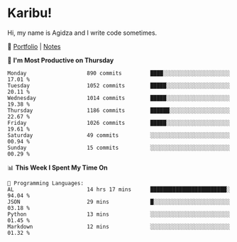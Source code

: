 # Karibu!
Hi, my name is Agidza and I write code sometimes.

🫧 [Portfolio](https://lynnagidza.github.io/) | [Notes](https://medium.com/me/stories/public)

<!--START_SECTION:waka-->
📅 **I'm Most Productive on Thursday** 

```text
Monday                   890 commits         ████░░░░░░░░░░░░░░░░░░░░░   17.01 % 
Tuesday                  1052 commits        █████░░░░░░░░░░░░░░░░░░░░   20.11 % 
Wednesday                1014 commits        █████░░░░░░░░░░░░░░░░░░░░   19.38 % 
Thursday                 1186 commits        ██████░░░░░░░░░░░░░░░░░░░   22.67 % 
Friday                   1026 commits        █████░░░░░░░░░░░░░░░░░░░░   19.61 % 
Saturday                 49 commits          ░░░░░░░░░░░░░░░░░░░░░░░░░   00.94 % 
Sunday                   15 commits          ░░░░░░░░░░░░░░░░░░░░░░░░░   00.29 % 
```


📊 **This Week I Spent My Time On** 

```text
💬 Programming Languages: 
AL                       14 hrs 17 mins      ████████████████████████░   94.04 % 
JSON                     29 mins             █░░░░░░░░░░░░░░░░░░░░░░░░   03.18 % 
Python                   13 mins             ░░░░░░░░░░░░░░░░░░░░░░░░░   01.45 % 
Markdown                 12 mins             ░░░░░░░░░░░░░░░░░░░░░░░░░   01.32 % 
```


<!--END_SECTION:waka-->
<!--#### 💟 **Digital Swag**
[![@agidza's Holopin board](https://holopin.me/agidza)](https://holopin.io/@agidza)
